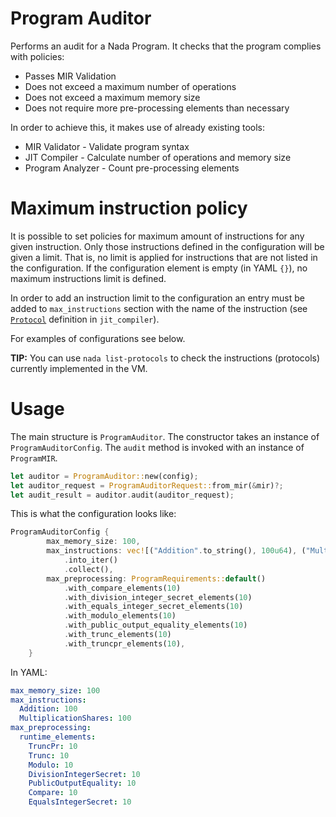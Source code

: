 # Program Auditor

Performs an audit for a Nada Program. It checks that the program complies with policies:

- Passes MIR Validation
- Does not exceed a maximum number of operations
- Does not exceed a maximum memory size
- Does not require more pre-processing elements than necessary

In order to achieve this, it makes use of already existing tools:

- MIR Validator - Validate program syntax
- JIT Compiler - Calculate number of operations and memory size
- Program Analyzer - Count pre-processing elements

# Maximum instruction policy

It is possible to set policies for maximum amount of instructions for any given instruction. Only those instructions defined in the configuration
will be given a limit. That is, no limit is applied for instructions that are not listed in the configuration. If the configuration element is empty
(in YAML `{}`), no maximum instructions limit is defined.

In order to add an instruction limit to the configuration
an entry must be added to `max_instructions` section with the name of the instruction (see [`Protocol`](../../libs/execution-engine/jit-compiler/src/models/protocols/mod.rs) definition in `jit_compiler`).

For examples of configurations see below.

**TIP:** You can use `nada list-protocols` to check the instructions (protocols) currently implemented in the VM.

# Usage

The main structure is `ProgramAuditor`. The constructor takes an instance of `ProgramAuditorConfig`. The `audit` method is invoked with an instance of `ProgramMIR`.

```rust
let auditor = ProgramAuditor::new(config);
let auditor_request = ProgramAuditorRequest::from_mir(&mir)?;
let audit_result = auditor.audit(auditor_request);
```

This is what the configuration looks like:

```rust
ProgramAuditorConfig {
        max_memory_size: 100,
        max_instructions: vec![("Addition".to_string(), 100u64), ("MultiplicationShares".to_string(), 100u64)]
            .into_iter()
            .collect(),
        max_preprocessing: ProgramRequirements::default()
            .with_compare_elements(10)
            .with_division_integer_secret_elements(10)
            .with_equals_integer_secret_elements(10)
            .with_modulo_elements(10)
            .with_public_output_equality_elements(10)
            .with_trunc_elements(10)
            .with_truncpr_elements(10),
    }
```

In YAML:

```yaml
max_memory_size: 100
max_instructions:
  Addition: 100
  MultiplicationShares: 100
max_preprocessing:
  runtime_elements:
    TruncPr: 10
    Trunc: 10
    Modulo: 10
    DivisionIntegerSecret: 10
    PublicOutputEquality: 10
    Compare: 10
    EqualsIntegerSecret: 10
```
